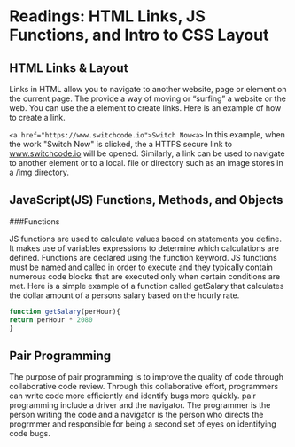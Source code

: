 # Readings: HTML Links, JS Functions, and Intro to CSS Layout

## HTML Links & Layout

Links in HTML allow you to navigate to another website, page or element on the current page. The provide a way of moving or “surfing” a website or the web. You can use the a element to create links. Here is an example of how to create a link.


 ```<a href="https://www.switchcode.io">Switch Now<a>``` In this example, when the work "Switch Now" is clicked, the a HTTPS secure link to www.switchcode.io will be opened. Similarly, a link can be used to navigate to another element or to a local. file or directory such as an image stores in a /img directory.


## JavaScript(JS) Functions, Methods, and Objects

###Functions

JS functions are used to calculate values baced on statements you define. It makes use of variables expressions to determine which calculations are defined. Functions are declared using the function keyword. JS functions must be named and called in order to execute and they typically contain numerous code blocks that are executed only when certain conditions are met. Here is a simple example of a function called getSalary that calculates the dollar amount of a persons salary based on the hourly rate.


```js
function getSalary(perHour){
return perHour * 2080
}
```

## Pair Programming

The purpose of pair programming is to improve the quality of code through collaborative code review. Through this collaborative effort, programmers can write code more efficiently and identify bugs more quickly. pair programming include a driver and the navigator. The programmer is the person writing the code and a navigator is the person who directs the progrmmer and responsible for being a second set of eyes on identifying code bugs.
